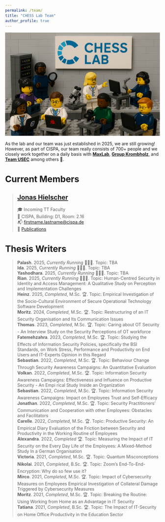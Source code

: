 ```yaml
---
permalink: /team/
title: "CHESS Lab Team"
author_profile: true
---
```


![The Team](/images/LEGOTeam.png)

As the lab and our team was just established in 2025, we are still growing! However, as part of CISPA, our team really consists of 700+ people and we closely work together on a daily basis with __[MaxLab](https://group.cispa.io/golla/)__, __[Group Krombholz](https://cispa.de/de/research/groups/krombholz)__, and __[Team USEC](https://teamusec.de/)__  among others 💪.

# Current Members

> ## [Jonas Hielscher](https://jhielscher.de)
> 🎓 Incoming TT Faculty \
> 📍 CISPA, Building: D1, Room: 2.16 \
> 📬 [firstname.lastname@cispa.de](mailto:firstname.lastname@cispa.de) \
> 📝 [Publications](https://scholar.google.com/citations?user=UvcKg4kAAAAJ&hl=de)



# Thesis Writers
> __Palash__. 2025, _Currently Running_ 👩🏼‍💻. Topic: TBA \
> __Ida__. 2025, _Currently Running_ 👩🏼‍💻. Topic: TBA \
> __Yashodhara__. 2025, _Currently Running_ 👩🏼‍💻. Topic: TBA \
> __Rian__. 2025, _Currently Running_ 👩🏼‍💻. Topic: Human-Centred Security in Identity and Access Management: A Qualitative Study on Perception and Implementation Challenges \
> __Heinz__. 2025, _Completed_, M.Sc. 🏆. Topic: Empirical Investigation of the Socio-Cultural Environment of Secure Operational Technology Software Development \
> __Moritz__. 2024, _Completed_, M.Sc. 🏆. Topic:  Restructuring of an IT Security Organisation and Its Communication Issues \
> __Thomas__. 2023, _Completed_, M.Sc. 🏆. Topic: Caring about OT Security - An Interview Study on the Security Perceptions of OT workforce \
> __Fatemehzahra__. 2023, _Completed_, M.Sc. 🏆. Topic: Studying the Effects of Information Security Policies, specifically the BSI Standards, on Work Stress, Performance and Productivity on End Users and IT-Experts Opinion in this Regard \
> __Sebastian__. 2022, _Completed_, M.Sc. 🏆. Topic: Behaviour Change Through Security Awareness Campaigns: An Quantitative Evaluation \
> __Volkan__. 2022, _Completed_, M.Sc. 🏆. Topic: Information Security Awareness Campaigns: Effectiveness and Influence on Productive Security - An Empi rical Study Inside an Organization \
> __Sebastian__. 2022, _Completed_, M.Sc. 🏆. Topic: Information Security Awareness Campaigns: Impact on Employees Trust and Self-Efficacy \
> __Jonathan__. 2022, _Completed_, M.Sc. 🏆. Topic: Security Practitioners’ Communication and Cooperation with other Employees: Obstacles and Facilitators \
> __Carelle__. 2022, _Completed_, M.Sc. 🏆. Topic: Productive Security: An Empirical Diary Evaluation of the Friction between Security and Productivity in the Working Routine of Employees \
> __Alexandra__. 2022, _Completed_ 🏆. Topic: Measuring the Impact of IT Security on the Every Day Life of the Employees: A Mixed-Method Study In a German Organisation \
> __Victoria__. 2021, _Completed_, M.Sc. 🏆. Topic: Quantum Misconceptions \
> __Nikolai__. 2021, _Completed_, B.Sc. 🏆. Topic: Zoom’s End-To-End-Encryption: Why do so few use it? \
> __Mirco__. 2021, _Completed_, M.Sc. 🏆. Topic: Impact of Cybersecurity Measures on Employees Empirical Investigation of Collateral Damage Triggered by Cybersecurity Measures \
> __Moritz__. 2021, _Completed_, M.Sc. 🏆. Topic: Breaking the Routine: Using Working from Home as an Advantage in IT Security \
> __Tatiana__. 2021, _Completed_, B.Sc. 🏆. Topic: The Impact of IT-Security on Home Oﬃce Productivity in the Education Sector